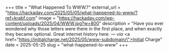 +++
title = "What Happened To WWW.?"
external_url = "https://hackaday.com/2025/05/05/what-happened-to-www/?ref=krabf.com"
image = "https://hackaday.com/wp-content/uploads/2025/04/WWW.jpg?w=800"
description = "Have you ever wondered why those letters were there in the first place, and when exactly they became optional. Great internet history here. — <em>via</em> <a href=\"https://initialcharge.net/2025/05/www-subdomain/\">Initial Charge</a>"
date = 2025-05-25
slug = "what-happened-to-www"
+++ 